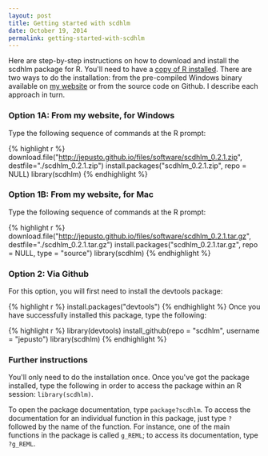 ```yaml
---
layout: post
title: Getting started with scdhlm
date: October 19, 2014
permalink: getting-started-with-scdhlm
---
```


Here are step-by-step instructions on how to download and install the scdhlm package for R. You'll need to have a [copy of R installed](http://cran.us.r-project.org/). There are two ways to do the installation: from the pre-compiled Windows binary available on [my website]({{site.url}}/software) or from the source code on Github. I describe each approach in turn.

### Option 1A: From my website, for Windows

Type the following sequence of commands at the R prompt:


{% highlight r %}
download.file("http://jepusto.github.io/files/software/scdhlm_0.2.1.zip", 
  destfile="./scdhlm_0.2.1.zip")
install.packages("scdhlm_0.2.1.zip", repo = NULL)
library(scdhlm)
{% endhighlight %}

### Option 1B: From my website, for Mac

Type the following sequence of commands at the R prompt:


{% highlight r %}
download.file("http://jepusto.github.io/files/software/scdhlm_0.2.1.tar.gz", 
  destfile="./scdhlm_0.2.1.tar.gz")
install.packages("scdhlm_0.2.1.tar.gz", repo = NULL, type = "source")
library(scdhlm)
{% endhighlight %}

### Option 2: Via Github

For this option, you will first need to install the devtools package:

{% highlight r %}
install.packages("devtools")
{% endhighlight %}
Once you have successfully installed this package, type the following:

{% highlight r %}
library(devtools)
install_github(repo = "scdhlm", username = "jepusto")
library(scdhlm)
{% endhighlight %}

### Further instructions

You'll only need to do the installation once. Once you've got the package installed, type the following in order to access the package within an R session: `library(scdhlm)`. 

To open the package documentation, type `package?scdhlm`. To access the documentation for an individual function in this package, just type `?` followed by the name of the function. For instance, one of the main functions in the package is called `g_REML`; to access its documentation, type `?g_REML`.
